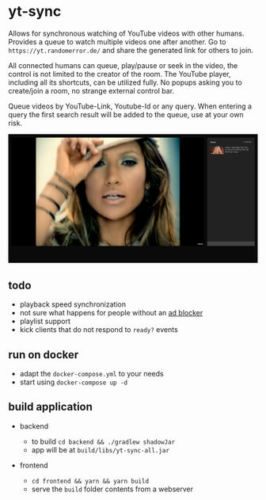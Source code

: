 # yt-sync

Allows for synchronous watching of YouTube videos with other humans.
Provides a queue to watch multiple videos one after another.
Go to `https://yt.randomerror.de/` and share the generated link for others to join.

All connected humans can queue, play/pause or seek in the video,
the control is not limited to the creator of the room.
The YouTube player, including all its shortcuts, can be utilized fully.
No popups asking you to create/join a room, no strange external control bar.

Queue videos by YouTube-Link, Youtube-Id or any query.
When entering a query the first search result will be added to the queue,
use at your own risk.

![screenshot](./screenshot.png)

## todo

- playback speed synchronization
- not sure what happens for people without an [ad blocker](https://github.com/gorhill/uBlock/)
- playlist support
- kick clients that do not respond to `ready?` events

## run on docker

- adapt the `docker-compose.yml` to your needs
- start using `docker-compose up -d`

## build application

- backend

  - to build `cd backend && ./gradlew shadowJar`
  - app will be at `build/libs/yt-sync-all.jar`

- frontend
  - `cd frontend && yarn && yarn build`
  - serve the `build` folder contents from a webserver
